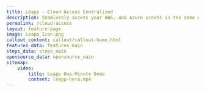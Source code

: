 ```yaml
---
title: Leapp - Cloud Access Centralized
description: Seamlessly access your AWS, and Azure access in the same way. All, in a single click. No matter the IAM access method, have a unique workflow to access the Cloud. Okta, One Login, AWS SSO, Gsuite, and more included.
permalink: /cloud-access
layout: feature-page
image: Leapp_Icon.png
callout_content: callout/callout-home.html
features_data: features_main
steps_data: steps_main
opensource_data: opensource_main
sitemap:
    video:
        title: Leapp One-Minute Demo
        content: leapp-hero.mp4
---
```

